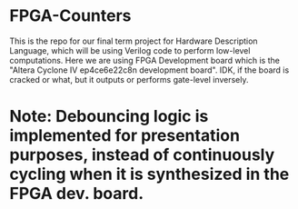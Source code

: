 # FPGA-Counters
This is the repo for our final term project for Hardware Description Language, which will be using Verilog code to perform low-level computations. Here we are using FPGA Development board which is the "Altera Cyclone IV ep4ce6e22c8n development board". IDK, if the board is cracked or what, but it outputs or performs gate-level inversely.

# Note: Debouncing logic is implemented for presentation purposes, instead of continuously cycling when it is synthesized in the FPGA dev. board. 